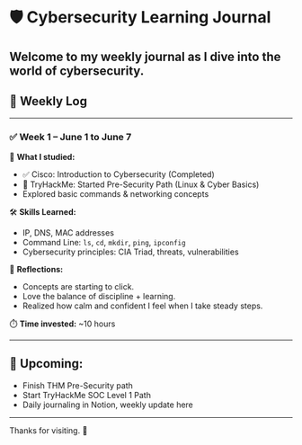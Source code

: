 # 🛡️ Cybersecurity Learning Journal

Welcome to my weekly journal as I dive into the world of cybersecurity.  
---

## 📅 Weekly Log

---

### ✅ Week 1 – June 1 to June 7

🧠 **What I studied:**
- ✅ Cisco: Introduction to Cybersecurity (Completed)
- 🚀 TryHackMe: Started Pre-Security Path (Linux & Cyber Basics)
- Explored basic commands & networking concepts

🛠️ **Skills Learned:**
- IP, DNS, MAC addresses
- Command Line: `ls`, `cd`, `mkdir`, `ping`, `ipconfig`
- Cybersecurity principles: CIA Triad, threats, vulnerabilities

💭 **Reflections:**
- Concepts are starting to click.
- Love the balance of discipline + learning.
- Realized how calm and confident I feel when I take steady steps.

⏱️ **Time invested:** ~10 hours

---

## 🔄 Upcoming:
- Finish THM Pre-Security path
- Start TryHackMe SOC Level 1 Path
- Daily journaling in Notion, weekly update here

---
  
Thanks for visiting. 🙌
